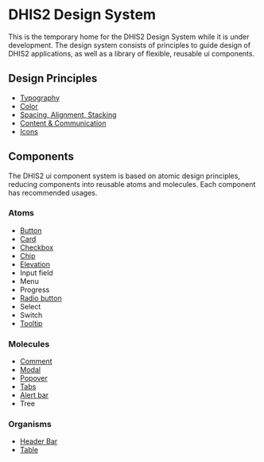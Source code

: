 # DHIS2 Design System
This is the temporary home for the DHIS2 Design System while it is under development. The design system consists of principles to guide design of DHIS2 applications, as well as a library of flexible, reusable ui components.

## Design Principles
* [Typography](principles/typography.md)
* [Color](principles/color.md)
* [Spacing, Alignment, Stacking](principles/spacing-alignment.md)
* [Content & Communication](principles/content-communication.md)
* [Icons](principles/icons.md)

## Components
The DHIS2 ui component system is based on atomic design principles, reducing components into reusable atoms and molecules. Each component has recommended usages.
### Atoms
* [Button](atoms/button.md)
* [Card](atoms/card.md)
* [Checkbox](atoms/checkbox.md)
* [Chip](atoms/chip.md)
* [Elevation](atoms/elevation.md)
* Input field
* Menu
* Progress
* [Radio button](atoms/radio.md)
* Select
* Switch
* [Tooltip](atoms/tooltip.md)

### Molecules
* [Comment](molecules/comment.md)
* [Modal](molecules/modal.md)
* [Popover](molecules/popover.md)
* [Tabs](molecules/tab.md)
* [Alert bar](molecules/alertbar.md)
* Tree

### Organisms
* [Header Bar](organisms/header-bar.md)
* [Table](organisms/table.md)